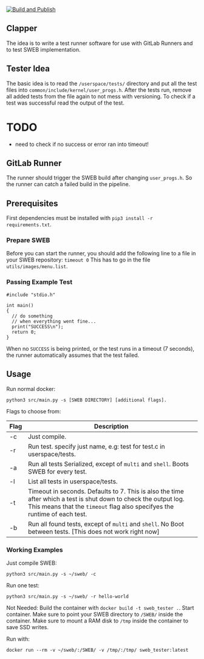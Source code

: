[![Build and Publish](https://github.com/1toods/clapper/actions/workflows/publish-image.yml/badge.svg)](https://github.com/1toods/clapper/actions/workflows/publish-image.yml)
## Clapper

The idea is to write a test runner software for use with GitLab Runners and to test SWEB implementation.

## Tester Idea

The basic idea is to read the ``/userspace/tests/`` directory and put all the test files into ``common/include/kernel/user_progs.h``. After the tests run, remove all added tests from the file again to not mess with versioning.
To check if a test was successful read the output of the test.

# TODO
- need to check if no success or error ran into timeout!

## GitLab Runner

The runner should trigger the SWEB build after changing `user_progs.h`. So the runner can catch a failed build in the pipeline.

## Prerequisites

First dependencies must be installed with `pip3 install -r requirements.txt`.

### Prepare SWEB

Before you can start the runner, you should add the following line to a file in your SWEB repository:
`timeout 0`
This has to go in the file `utils/images/menu.list`.

### Passing Example Test

```
#include "stdio.h"

int main()
{
  // do something
  // when everything went fine...
  print("SUCCESS\n");
  return 0;
}
```

When no `SUCCESS` is being printed, or the test runs in a timeout (7 seconds), the runner automatically assumes that the test failed.

## Usage

Run normal docker:

`python3 src/main.py -s [SWEB DIRECTORY] [additional flags].`

Flags to choose from:

| Flag | Description                                                                                                                                                                                     |
| ---- | ----------------------------------------------------------------------------------------------------------------------------------------------------------------------------------------------- |
| -c   | Just compile.                                                                                                                                                                                   |
| -r   | Run test. specify just name, e.g: test for test.c in userspace/tests.                                                                                                                           |
| -a   | Run all tests Serialized, except of `multi` and `shell`. Boots SWEB for every test.                                                                                                                                        |
| -l   | List all tests in userspace/tests.                                                                                                                                                              |
| -t   | Timeout in seconds. Defaults to 7. This is also the time after which a test is shut down to check the output log. This means that the `timeout` flag also specifyes the runtime of each test. |
 | -b   | Run all found tests, except of `multi` and `shell`. No Boot between tests. [This does not work right now]

### Working Examples

Just compile SWEB:

```
python3 src/main.py -s ~/sweb/ -c
```

Run one test:

```
python3 src/main.py -s ~/sweb/ -r hello-world
```

Not Needed:
Build the container with `docker build -t sweb_tester .`.
Start container. Make sure to point your SWEB directory to `/SWEB/` inside the container.
Make sure to mount a RAM disk to `/tmp` inside the container to save SSD writes.

Run with:

```
docker run --rm -v ~/sweb/:/SWEB/ -v /tmp/:/tmp/ sweb_tester:latest
```
